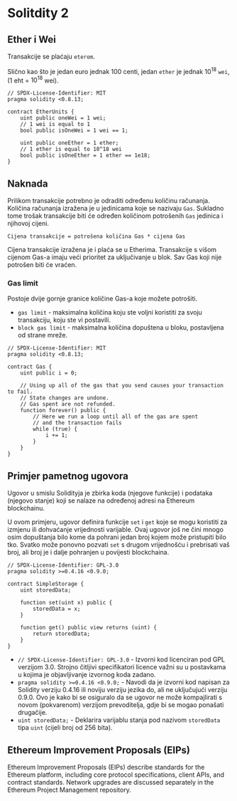 # Solitdity 2

## Ether i Wei

Transakcije se plaćaju `eterom`.

Slično kao što je jedan euro jednak 100 centi, jedan `ether` je jednak $10^18$ `wei`, (1 eht = $10^18$ wei).

```solidity
// SPDX-License-Identifier: MIT
pragma solidity <0.8.13;

contract EtherUnits {
    uint public oneWei = 1 wei;
    // 1 wei is equal to 1
    bool public isOneWei = 1 wei == 1;

    uint public oneEther = 1 ether;
    // 1 ether is equal to 10^18 wei
    bool public isOneEther = 1 ether == 1e18;
}
```

## Naknada

Prilikom transakcije potrebno je odraditi određenu količinu računanja. Količina računanja izražena je u jedinicama koje se nazivaju `Gas`. Sukladno tome trošak transakcije biti će određen količinom potrošenih `Gas` jedinica i njihovoj cijeni.

`Cijena transakcije = potrošena količina Gas * cijena Gas`

Cijena transakcije izražena je i plaća se u Etherima. Transakcije s višom cijenom Gas-a imaju veći prioritet za uključivanje u blok. Sav Gas koji nije potrošen biti će vraćen.

### Gas limit

Postoje dvije gornje granice količine Gas-a koje možete potrošiti.

- `gas limit` - maksimalna količina koju ste voljni koristiti za svoju transakciju, koju ste vi postavili.
- `block gas limit` - maksimalna količina dopuštena u bloku, postavljena od strane mreže.

```solidity
// SPDX-License-Identifier: MIT
pragma solidity <0.8.13;

contract Gas {
    uint public i = 0;

    // Using up all of the gas that you send causes your transaction to fail.
    // State changes are undone.
    // Gas spent are not refunded.
    function forever() public {
        // Here we run a loop until all of the gas are spent
        // and the transaction fails
        while (true) {
            i += 1;
        }
    }
}
```

## Primjer pametnog ugovora

Ugovor u smislu Solidityja je zbirka koda (njegove funkcije) i podataka (njegovo stanje) koji se nalaze na određenoj adresi na Ethereum blockchainu.

U ovom primjeru, ugovor definira funkcije `set` i `get` koje se mogu koristiti za izmjenu ili dohvaćanje vrijednosti varijable. Ovaj ugovor još ne čini mnogo osim dopuštanja bilo kome da pohrani jedan broj kojem može pristupiti bilo tko. Svatko može ponovno pozvati `set` s drugom vrijednošću i prebrisati vaš broj, ali broj je i dalje pohranjen u povijesti blockchaina.

```solidity
// SPDX-License-Identifier: GPL-3.0
pragma solidity >=0.4.16 <0.9.0;

contract SimpleStorage {
    uint storedData;

    function set(uint x) public {
        storedData = x;
    }

    function get() public view returns (uint) {
        return storedData;
    }
}
```

- `// SPDX-License-Identifier: GPL-3.0` - Izvorni kod licenciran pod GPL verzijom 3.0. Strojno čitljivi specifikatori licence važni su u postavkama u kojima je objavljivanje izvornog koda zadano.
- `pragma solidity >=0.4.16 <0.9.0;` - Navodi da je izvorni kod napisan za Solidity verziju 0.4.16 ili noviju verziju jezika do, ali ne uključujući verziju 0.9.0. Ovo je kako bi se osiguralo da se ugovor ne može kompajlirati s novom (pokvarenom) verzijom prevoditelja, gdje bi se mogao ponašati drugačije.
- `uint storedData;` - Deklarira varijablu stanja pod nazivom `storedData` tipa `uint` (cijeli broj od 256 bita).

## Ethereum Improvement Proposals (EIPs)

Ethereum Improvement Proposals (EIPs) describe standards for the Ethereum platform, including core protocol specifications, client APIs, and contract standards. Network upgrades are discussed separately in the Ethereum Project Management repository.
